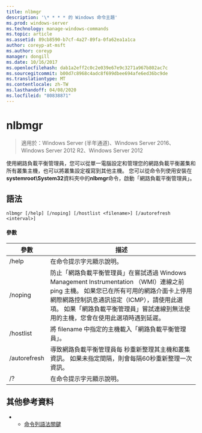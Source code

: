 ```yaml
---
title: nlbmgr
description: '\* * * * 的 Windows 命令主題'
ms.prod: windows-server
ms.technology: manage-windows-commands
ms.topic: article
ms.assetid: 89cb8590-b7cf-4a27-89fa-0fa62ea1a1ca
author: coreyp-at-msft
ms.author: coreyp
manager: dongill
ms.date: 10/16/2017
ms.openlocfilehash: dab1a2eff2c0c2e039e67e9c3271a967b802ac7c
ms.sourcegitcommit: b00d7c8968c4adc8f699dbee694afe6ed36bc9de
ms.translationtype: MT
ms.contentlocale: zh-TW
ms.lasthandoff: 04/08/2020
ms.locfileid: "80838871"
---
```

# <a name="nlbmgr"></a>nlbmgr

>適用於：Windows Server (半年通道)、Windows Server 2016、Windows Server 2012 R2、Windows Server 2012

使用網路負載平衡管理員，您可以從單一電腦設定和管理您的網路負載平衡叢集和所有叢集主機，也可以將叢集設定複寫到其他主機。 您可以從命令列使用安裝在**systemroot\System32**資料夾中的**nlbmgr**命令，啟動「網路負載平衡管理員」。
## <a name="syntax"></a>語法
```
nlbmgr [/help] [/noping] [/hostlist <filename>] [/autorefresh <interval>]
```
#### <a name="parameters"></a>參數

|        參數        |                                                                                                                                                                                                描述                                                                                                                                                                                                |
|-------------------------|-----------------------------------------------------------------------------------------------------------------------------------------------------------------------------------------------------------------------------------------------------------------------------------------------------------------------------------------------------------------------------------------------------------|
|          /help          |                                                                                                                                                                                   在命令提示字元顯示說明。                                                                                                                                                                                    |
|         /noping         | 防止「網路負載平衡管理員」在嘗試透過 Windows Management Instrumentation （WMI）連線之前 ping 主機。 如果您已在所有可用的網路介面卡上停用網際網路控制訊息通訊協定（ICMP），請使用此選項。 如果「網路負載平衡管理員」嘗試連線到無法使用的主機，您會在使用此選項時遇到延遲。 |
|  /hostlist <filename>   |                                                                                                                                                                將 filename 中指定的主機載入「網路負載平衡管理員」。                                                                                                                                                                 |
| /autorefresh <interval> |                                                                                                          導致網路負載平衡管理員每 <interval> 秒重新整理其主機和叢集資訊。 如果未指定間隔，則會每隔60秒重新整理一次資訊。                                                                                                          |
|           /?            |                                                                                                                                                                                   在命令提示字元顯示說明。                                                                                                                                                                                    |

## <a name="additional-references"></a>其他參考資料
-   - [命令列語法關鍵](command-line-syntax-key.md)


